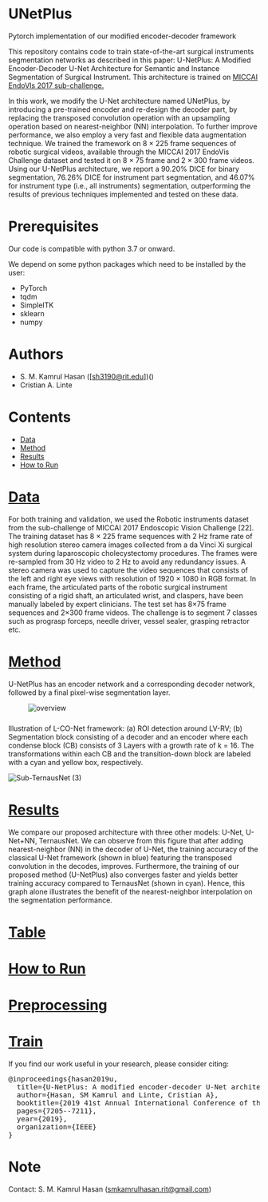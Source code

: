 
# UNetPlus 
Pytorch implementation of our modified encoder-decoder framework

This repository contains code to train state-of-the-art surgical instruments segmentation networks as described in this paper:
U-NetPlus: A Modified Encoder-Decoder U-Net Architecture for Semantic and Instance Segmentation of Surgical Instrument. This architecture is trained on [MICCAI EndoVIs 2017 sub-challenge.](https://endovissub2017-roboticinstrumentsegmentation.grand-challenge.org)

In this work, we modify the U-Net architecture named UNetPlus, by introducing a pre-trained encoder and re-design the decoder part, by replacing the transposed convolution operation with an upsampling operation based on nearest-neighbor (NN) interpolation. To further improve performance, we also employ a very fast and flexible data augmentation technique. We trained
the framework on 8 × 225 frame sequences of robotic surgical videos, available through the MICCAI 2017 EndoVis Challenge
dataset and tested it on 8 × 75 frame and 2 × 300 frame videos. Using our U-NetPlus architecture, we report a 90.20%
DICE for binary segmentation, 76.26% DICE for instrument part segmentation, and 46.07% for instrument type (i.e., all instruments) segmentation, outperforming the results of previous techniques implemented and tested on these data.


# Prerequisites
Our code is compatible with python 3.7 or onward.

We depend on some python packages which need to be installed by the user:

* PyTorch
* tqdm
* SimpleITK
* sklearn
* numpy

# Authors 
* S. M. Kamrul Hasan ([sh3190@rit.edu])()
* Cristian A. Linte

# Contents 

* [Data]()
* [Method]()
* [Results]()
* [How to Run]()



# [Data]()

For both training and validation, we used the Robotic instruments dataset from the sub-challenge of MICCAI 2017
Endoscopic Vision Challenge [22]. The training dataset has 8 × 225 frame sequences with 2 Hz frame rate of high resolution stereo camera images collected from a da Vinci Xi surgical system during laparoscopic cholecystectomy procedures. The frames were re-sampled from 30 Hz video to 2 Hz to avoid any redundancy issues. A stereo camera was used to capture the video sequences that consists of the left and right eye views with resolution of 1920 × 1080 in RGB format. In each frame, the articulated parts of the robotic surgical instrument consisting of a rigid shaft, an articulated wrist, and claspers, have been manually labeled by expert clinicians. The test set has 8×75 frame sequences and 2×300 frame videos. The challenge is to segment 7 classes such as prograsp forceps, needle driver, vessel sealer, grasping retractor etc.

# [Method]()

U-NetPlus has an encoder network and a corresponding decoder network, followed by a final pixel-wise segmentation layer.

<div class="col-md-8 col-md-offset-2">
    <figure>
        <img src="https://user-images.githubusercontent.com/42282006/63461920-b15de480-c427-11e9-804a-30c849d19f8c.png" style="padding-bottom:10px" class="img-responsive" alt="overview">
            <figcaption>
            </figcaption>
    </figure>
</div>

<div class="col-md-8 col-md-offset-2">
    Illustration of L-CO-Net framework: (a) ROI detection around LV-RV; (b) Segmentation block consisting of a decoder and an
encoder where each condense block (CB) consists of 3 Layers with a growth rate of k = 16. The transformations within each CB and the
transition-down block are labeled with a cyan and yellow box, respectively.
</div>

        

![Sub-TernausNet (3)](https://user-images.githubusercontent.com/42282006/63461920-b15de480-c427-11e9-804a-30c849d19f8c.png)

# [Results]()

We compare our proposed architecture with three other models: U-Net, U-Net+NN, TernausNet. We can observe from this figure that after adding nearest-neighbor (NN) in the decoder of U-Net, the training accuracy of the classical U-Net framework (shown in blue) featuring the transposed convolution in the decodes, improves. Furthermore, the training of our proposed method (U-NetPlus) also converges faster and yields better training accuracy compared to TernausNet (shown in cyan). Hence, this graph alone illustrates the benefit of the nearest-neighbor interpolation on the segmentation performance.

# [Table]()


# [How to Run]()

# [Preprocessing]()

# [Train]()




 If you find our work useful in your research, please consider citing:
<pre class="w3-panel w3-leftbar w3-light-grey">
@inproceedings{hasan2019u,
  title={U-NetPlus: A modified encoder-decoder U-Net architecture for semantic and instance segmentation of surgical instruments from laparoscopic images},
  author={Hasan, SM Kamrul and Linte, Cristian A},
  booktitle={2019 41st Annual International Conference of the IEEE Engineering in Medicine and Biology Society (EMBC)},
  pages={7205--7211},
  year={2019},
  organization={IEEE}
}</pre>


# Note
Contact: S. M. Kamrul Hasan (smkamrulhasan.rit@gmail.com)
